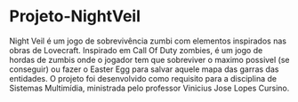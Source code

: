 # Projeto-NightVeil
Night Veil é um jogo de sobrevivência zumbi com elementos inspirados nas obras de Lovecraft. Inspirado em Call Of Duty zombies, é um jogo de hordas de zumbis onde o jogador tem que sobreviver o maximo possivel (se conseguir) ou fazer o Easter Egg para salvar aquele mapa das garras das entidades.  O projeto foi desenvolvido como requisito para a disciplina de Sistemas Multimídia, ministrada pelo professor Vinicius Jose Lopes Cursino.
